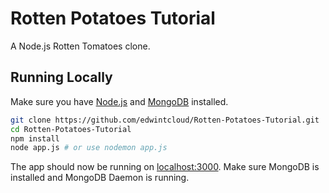 # Rotten Potatoes Tutorial
A Node.js Rotten Tomatoes clone.

## Running Locally
Make sure you have [Node.js](http://nodejs.org/) and [MongoDB](https://www.mongodb.com/) installed.

```sh
git clone https://github.com/edwintcloud/Rotten-Potatoes-Tutorial.git
cd Rotten-Potatoes-Tutorial
npm install
node app.js # or use nodemon app.js
```

The app should now be running on [localhost:3000](http://localhost:3000/). Make sure MongoDB is installed and MongoDB Daemon is running.
